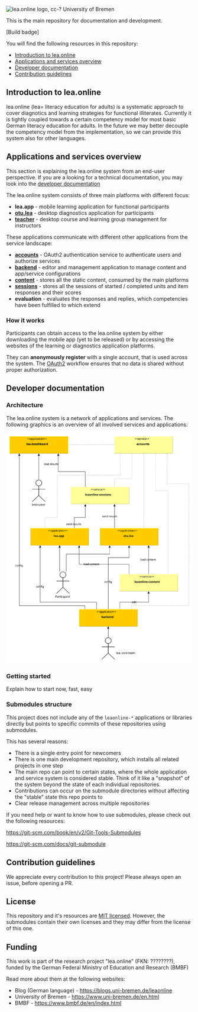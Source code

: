 ![lea.online logo, cc-? University of Bremen](https://blogs.uni-bremen.de/leaonline/files/2019/03/cropped-header-lea-online-01-3.png)


This is the main repository for documentation and development.

[Build badge]


You will find the following resources in this repository:

* [Introduction to lea.online](#introduction-to-lea.online)
* [Applications and services overview](#applications-and-services-overview)
* [Developer documentation](#developer-documentation)
* [Contribution guidelines](#contribution-guidelines)

## Introduction to lea.online

lea.online (lea= literacy education for adults) is a systematic approach to cover diagnotics and learning strategies for functional illiterates.
Currently it is tightly coupled towards a certain competency model for most basic German literacy education for adults.
In the future we may better decouple the competency model from the implementation, so we can provide this system
also for other languages.

## Applications and services overview

This section is explaining the lea.online system from an end-user perspective.
If you are a looking for a technical documentation, you may look into the [developer documentation](#developer-documentation)

The lea.online system consists of three main platforms with different focus:

- **lea.app** - mobile learning application for functional participants
- **[otu.lea](https://github.com/leaonline/leaonline-otulea)** - desktop diagnostics application for participants 
- **[teacher](https://github.com/leaonline/leaonline-teacher)** - desktop course and learning group management for instructors  

These applications communicate with different other applications from the service landscape:

- **[accounts](https://github.com/leaonline/leaonline-accounts)** - OAuth2 authentication service to authenticate users and authorize services
- **[backend](https://github.com/leaonline/leaonline-backend)** - editor and management application to manage content and app/service configurations
- **[content](https://github.com/leaonline/leaonline-content)** - stores all the static content, consumed by the main platforms
- **[sessions](https://github.com/leaonline/leaonline-sessions)** - stores all the sessions of started / completed units and item responses and their scores
- **evaluation** - evaluates the responses and replies, which competencies have been fulfilled to which extend 

### How it works

Participants can obtain access to the lea.online system by either downloading the mobile app (yet to be released) or by
accessing the websites of the learning or diagnostics application platforms.

They can **anonymously register** with a single account, that is used across the system. The [OAuth2](https://oauth.net/2/)
workflow ensures that no data is shared without proper authorization.



## Developer documentation

### Architecture

The lea.online system is a network of applications and services.
The following graphics is an overview of all involved services and applications:

![lea.online technical architecture](./architecture/level-0-system-overview.svg)


### Getting started

Explain how to start now, fast, easy

### Submodules structure

This project does not include any of the `leaonline-*` applications or libraries directly but points to specific commits
of these repositories using submodules.

This has several reasons:

* There is a single entry point for newcomers
* There is one main development repository, which installs all related projects in one step
* The main repo can point to certain states, where the whole application and service system is considered stable.
  Think of it like a "snapshot" of the system beyond the state of each individual repositories.
* Contributions can occur on the submodule directories without affecting the "stable" state this repo points to
* Clear release management across multiple repositories


If you need help or want to know how to use submodules, please check out the following resources:

https://git-scm.com/book/en/v2/Git-Tools-Submodules

https://git-scm.com/docs/git-submodule

## Contribution guidelines

We appreciate every contribution to this project! Please always open an issue, before opening a PR.

## License

This repository and it's resources are [MIT licensed](./LICENSE). However, the submodules contain their own licenses and they may 
differ from the license of this one.

## Funding

This work is part of the research project "lea.online" (FKN: ????????), funded by the German Federal Ministry of 
Education and Research (BMBF)

Read more about them at the following websites:

- Blog (German language) - https://blogs.uni-bremen.de/leaonline 
- University of Bremen - https://www.uni-bremen.de/en.html
- BMBF - https://www.bmbf.de/en/index.html
